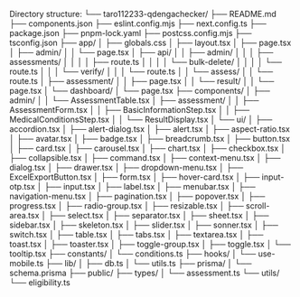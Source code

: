 Directory structure:
└── taro112233-qdengachecker/
    ├── README.md
    ├── components.json
    ├── eslint.config.mjs
    ├── next.config.ts
    ├── package.json
    ├── pnpm-lock.yaml
    ├── postcss.config.mjs
    ├── tsconfig.json
    ├── app/
    │   ├── globals.css
    │   ├── layout.tsx
    │   ├── page.tsx
    │   ├── admin/
    │   │   └── page.tsx
    │   ├── api/
    │   │   ├── admin/
    │   │   │   ├── assessments/
    │   │   │   │   ├── route.ts
    │   │   │   │   └── bulk-delete/
    │   │   │   │       └── route.ts
    │   │   │   └── verify/
    │   │   │       └── route.ts
    │   │   └── assess/
    │   │       └── route.ts
    │   ├── assessment/
    │   │   ├── page.tsx
    │   │   └── result/
    │   │       └── page.tsx
    │   └── dashboard/
    │       └── page.tsx
    ├── components/
    │   ├── admin/
    │   │   └── AssessmentTable.tsx
    │   ├── assessment/
    │   │   ├── AssessmentForm.tsx
    │   │   ├── BasicInformationStep.tsx
    │   │   ├── MedicalConditionsStep.tsx
    │   │   └── ResultDisplay.tsx
    │   └── ui/
    │       ├── accordion.tsx
    │       ├── alert-dialog.tsx
    │       ├── alert.tsx
    │       ├── aspect-ratio.tsx
    │       ├── avatar.tsx
    │       ├── badge.tsx
    │       ├── breadcrumb.tsx
    │       ├── button.tsx
    │       ├── card.tsx
    │       ├── carousel.tsx
    │       ├── chart.tsx
    │       ├── checkbox.tsx
    │       ├── collapsible.tsx
    │       ├── command.tsx
    │       ├── context-menu.tsx
    │       ├── dialog.tsx
    │       ├── drawer.tsx
    │       ├── dropdown-menu.tsx
    │       ├── ExcelExportButton.tsx
    │       ├── form.tsx
    │       ├── hover-card.tsx
    │       ├── input-otp.tsx
    │       ├── input.tsx
    │       ├── label.tsx
    │       ├── menubar.tsx
    │       ├── navigation-menu.tsx
    │       ├── pagination.tsx
    │       ├── popover.tsx
    │       ├── progress.tsx
    │       ├── radio-group.tsx
    │       ├── resizable.tsx
    │       ├── scroll-area.tsx
    │       ├── select.tsx
    │       ├── separator.tsx
    │       ├── sheet.tsx
    │       ├── sidebar.tsx
    │       ├── skeleton.tsx
    │       ├── slider.tsx
    │       ├── sonner.tsx
    │       ├── switch.tsx
    │       ├── table.tsx
    │       ├── tabs.tsx
    │       ├── textarea.tsx
    │       ├── toast.tsx
    │       ├── toaster.tsx
    │       ├── toggle-group.tsx
    │       ├── toggle.tsx
    │       └── tooltip.tsx
    ├── constants/
    │   └── conditions.ts
    ├── hooks/
    │   └── use-mobile.ts
    ├── lib/
    │   ├── db.ts
    │   └── utils.ts
    ├── prisma/
    │   └── schema.prisma
    ├── public/
    ├── types/
    │   └── assessment.ts
    └── utils/
        └── eligibility.ts